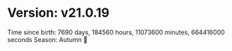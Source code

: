 # Version: v21.0.19
Time since birth: 7690 days, 184560 hours, 11073600 minutes, 664416000 seconds
Season: Autumn 🍁
